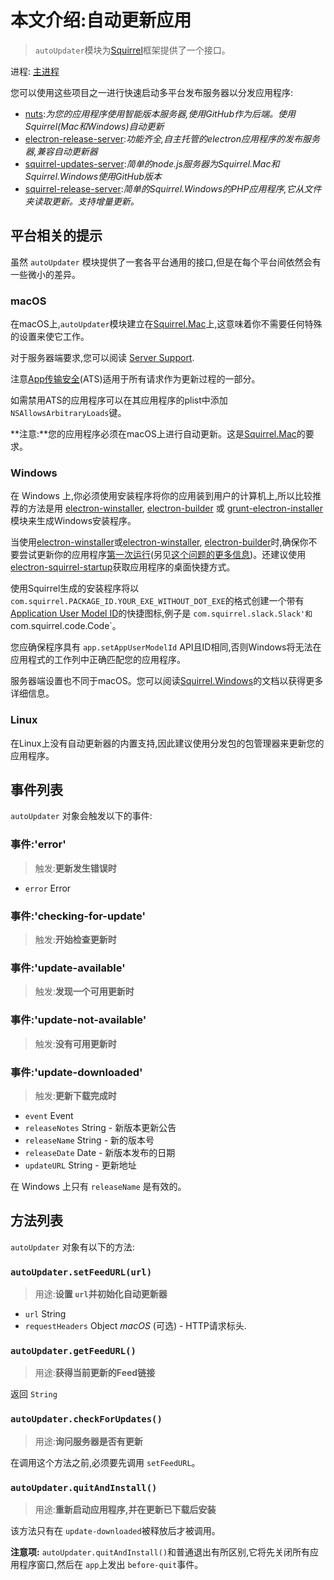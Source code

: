 # 本文介绍:自动更新应用
> `autoUpdater`模块为[Squirrel](https://github.com/Squirrel)框架提供了一个接口。

进程: [主进程](../glossary.md#主进程)          

您可以使用这些项目之一进行快速启动多平台发布服务器以分发应用程序:
- [nuts][nuts]:*为您的应用程序使用智能版本服务器,使用GitHub作为后端。使用Squirrel(Mac和Windows)自动更新*
- [electron-release-server][electron-release-server]:*功能齐全,自主托管的electron应用程序的发布服务器,兼容自动更新器*
- [squirrel-updates-server][squirrel-updates-server]:*简单的node.js服务器为Squirrel.Mac和Squirrel.Windows使用GitHub版本*
- [squirrel-release-server][squirrel-release-server]:*简单的Squirrel.Windows的PHP应用程序,它从文件夹读取更新。支持增量更新。*

## 平台相关的提示

虽然 `autoUpdater` 模块提供了一套各平台通用的接口,但是在每个平台间依然会有一些微小的差异。

### macOS

在macOS上,`autoUpdater`模块建立在[Squirrel.Mac][squirrel-mac]上,这意味着你不需要任何特殊的设置来使它工作。

对于服务器端要求,您可以阅读 [Server Support][server-support]. 

注意[App传输安全](https://developer.apple.com/library/content/documentation/General/Reference/InfoPlistKeyReference/Articles/CocoaKeys.html#//apple_ref/doc/uid/TP40009251-SW35)(ATS)适用于所有请求作为更新过程的一部分。

如需禁用ATS的应用程序可以在其应用程序的plist中添加 `NSAllowsArbitraryLoads`键。

**注意:**您的应用程序必须在macOS上进行自动更新。这是[Squirrel.Mac][squirrel-mac]的要求。

### Windows

在 Windows 上,你必须使用安装程序将你的应用装到用户的计算机上,所以比较推荐的方法是用 [electron-winstaller][installer-lib], [electron-builder][electron-builder-lib] 或 [grunt-electron-installer][installer] 模块来生成Windows安装程序。

当使用[electron-winstaller][installer-lib]或[electron-winstaller][installer-lib], [electron-builder][electron-builder-lib]时,确保你不要尝试更新你的应用程序[第一次运行](https://github.com/electron/windows-installer＃handling-squirrel-events)(另见[这个问题的更多信息](https://github.com/electron/electron/issues/7155))。还建议使用[electron-squirrel-startup](https://github.com/mongodb-js/electron-squirrel-startup)获取应用程序的桌面快捷方式。

使用Squirrel生成的安装程序将以 `com.squirrel.PACKAGE_ID.YOUR_EXE_WITHOUT_DOT_EXE`的格式创建一个带有[Application User Model ID][app-user-model-id]的快捷图标,例子是 `com.squirrel.slack.Slack'和 `com.squirrel.code.Code`。

您应确保程序具有 `app.setAppUserModelId` API且ID相同,否则Windows将无法在应用程式的工作列中正确匹配您的应用程序。

服务器端设置也不同于macOS。您可以阅读[Squirrel.Windows][squirrel-windows]的文档以获得更多详细信息。

### Linux

在Linux上没有自动更新器的内置支持,因此建议使用分发包的包管理器来更新您的应用程序。

## 事件列表

`autoUpdater` 对象会触发以下的事件:

### 事件:'error'
> 触发:**更新发生错误时**

* `error` Error

### 事件:'checking-for-update'
> 触发:**开始检查更新时**

### 事件:'update-available'
> 触发:**发现一个可用更新时**

### 事件:'update-not-available'
> 触发:**没有可用更新时**

### 事件:'update-downloaded'
> 触发:**更新下载完成时**

* `event` Event
* `releaseNotes` String - 新版本更新公告
* `releaseName` String - 新的版本号
* `releaseDate` Date - 新版本发布的日期
* `updateURL` String - 更新地址

在 Windows 上只有 `releaseName` 是有效的。

## 方法列表

`autoUpdater` 对象有以下的方法:

### `autoUpdater.setFeedURL(url)`
> 用途:**设置 `url`并初始化自动更新器**

* `url` String
* `requestHeaders` Object _macOS_ (可选) - HTTP请求标头.

### `autoUpdater.getFeedURL()`
> 用途:**获得当前更新的Feed链接**

 返回 `String` 
 
### `autoUpdater.checkForUpdates()`
> 用途:**询问服务器是否有更新**

在调用这个方法之前,必须要先调用 `setFeedURL`。

### `autoUpdater.quitAndInstall()`
> 用途:**重新启动应用程序,并在更新已下载后安装**

该方法只有在 `update-downloaded`被释放后才被调用。

**注意项:** `autoUpdater.quitAndInstall()`和普通退出有所区别,它将先关闭所有应用程序窗口,然后在 `app`上发出 `before-quit`事件。

[squirrel-mac]: https://github.com/Squirrel/Squirrel.Mac
[server-support]: https://github.com/Squirrel/Squirrel.Mac#server-support
[squirrel-windows]: https://github.com/Squirrel/Squirrel.Windows
[installer]: https://github.com/electron/grunt-electron-installer
[installer-lib]: https://github.com/electron/windows-installer
[electron-builder-lib]: https://github.com/electron-userland/electron-builder
[app-user-model-id]: https://msdn.microsoft.com/en-us/library/windows/desktop/dd378459(v=vs.85).aspx
[electron-release-server]: https://github.com/ArekSredzki/electron-release-server
[squirrel-updates-server]: https://github.com/Aluxian/squirrel-updates-server
[nuts]: https://github.com/GitbookIO/nuts
[squirrel-release-server]: https://github.com/Arcath/squirrel-release-server